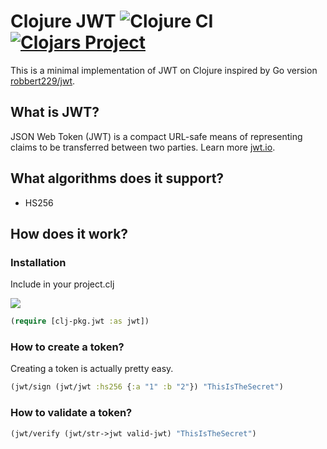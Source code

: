 # Clojure JWT ![Clojure CI](https://github.com/clj-pkg/jwt/workflows/Clojure%20CI/badge.svg) [![Clojars Project](https://img.shields.io/clojars/v/clj-pkg/jwt.svg)](https://clojars.org/clj-pkg/jwt)

This is a minimal implementation of JWT on Clojure inspired by Go version [robbert229/jwt](https://github.com/robbert229/jwt).

## What is JWT?
JSON Web Token (JWT) is a compact URL-safe means of representing claims to be transferred between two parties. Learn more [jwt.io](https://jwt.io/).

## What algorithms does it support?
* HS256

## How does it work?

### Installation

Include in your project.clj

![](https://clojars.org/clj-pkg/jwt/latest-version.svg)

```clojure
(require [clj-pkg.jwt :as jwt])
```

### How to create a token?
Creating a token is actually pretty easy.

```clojure
(jwt/sign (jwt/jwt :hs256 {:a "1" :b "2"}) "ThisIsTheSecret")
```
    
### How to validate a token?

```clojure
(jwt/verify (jwt/str->jwt valid-jwt) "ThisIsTheSecret")
```
